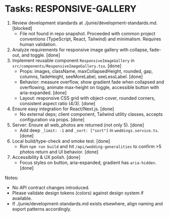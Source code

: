 # Tasks: RESPONSIVE-GALLERY

1. Review development standards at ./junie/development-standards.md. [blocked]
   - File not found in repo snapshot. Proceeded with common project conventions (TypeScript, React, Tailwind) and minimalism. Requires human validation. 
2. Analyze requirements for responsive image gallery with collapse, fade-out, and toggle. [done]
3. Implement reusable component `ResponsiveImageGallery` in `src/components/ResponsiveImageGallery.tsx`. [done]
   - Props: images, className, maxCollapsedHeight, rounded, gap, columns, fadeHeight, seeMoreLabel, seeLessLabel. [done]
   - Behavior: measure overflow, show gradient fade when collapsed and overflowing, animate max-height on toggle, accessible button with aria-expanded. [done]
   - Layout: responsive CSS grid with object-cover, rounded corners, consistent aspect ratio (4/3). [done]
4. Ensure easy integration for React/Next.js. [done]
   - No external deps; client component, Tailwind utility classes, accepts configuration via props. [done]
5. Server: Ensure all web_photos are returned (not only 5). [done]
   - Add deep `_limit: -1` and `_sort: ["sort"]` in `weddings.service.ts`. [done]
6. Local build/type-check and smoke test. [done]
   - Run `npm run build` and hit `/api/wedding-generalities` to confirm >5 photos return and UI behavior. [done]
7. Accessibility & UX polish. [done]
   - Focus styles on button, aria-expanded, gradient has `aria-hidden`. [done]

Notes:
- No API contract changes introduced.
- Please validate design tokens (colors) against design system if available.
- If ./junie/development-standards.md exists elsewhere, align naming and export patterns accordingly.
